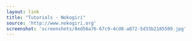 ```yaml
---
layout: link
title: "Tutorials - Nokogiri"
source: 'http://www.nokogiri.org'
screenshot: 'screenshots/8ed56a76-67c9-4cd8-a872-5d33b2185509.jpg'
---
```


